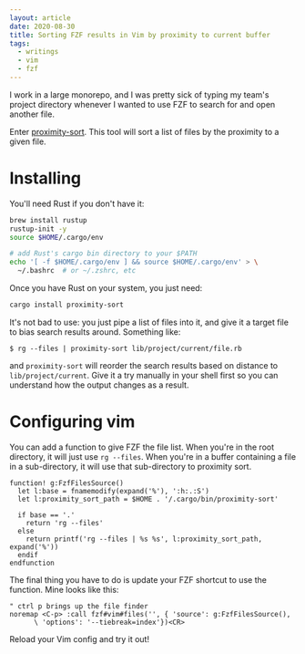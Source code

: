 ```yaml
---
layout: article
date: 2020-08-30
title: Sorting FZF results in Vim by proximity to current buffer
tags:
  - writings
  - vim
  - fzf
---
```


I work in a large monorepo, and I was pretty sick of typing my team's project
directory whenever I wanted to use FZF to search for and open another file.

Enter [proximity-sort](https://github.com/jonhoo/proximity-sort). This tool
will sort a list of files by the proximity to a given file.

# Installing

You'll need Rust if you don't have it:

```sh
brew install rustup
rustup-init -y
source $HOME/.cargo/env

# add Rust's cargo bin directory to your $PATH
echo '[ -f $HOME/.cargo/env ] && source $HOME/.cargo/env' > \
  ~/.bashrc  # or ~/.zshrc, etc
```

Once you have Rust on your system, you just need:

```sh
cargo install proximity-sort
```

It's not bad to use: you just pipe a list of files into it, and give it a
target file to bias search results around. Something like:

```
$ rg --files | proximity-sort lib/project/current/file.rb
```

and `proximity-sort` will reorder the search results based on distance to
`lib/project/current`. Give it a try manually in your shell first so you can
understand how the output changes as a result.

# Configuring vim

You can add a function to give FZF the file list. When you're in the root
directory, it will just use `rg --files`. When you're in a buffer containing a
file in a sub-directory, it will use that sub-directory to proximity sort.

```vim
function! g:FzfFilesSource()
  let l:base = fnamemodify(expand('%'), ':h:.:S')
  let l:proximity_sort_path = $HOME . '/.cargo/bin/proximity-sort'

  if base == '.'
    return 'rg --files'
  else
    return printf('rg --files | %s %s', l:proximity_sort_path, expand('%'))
  endif
endfunction
```

The final thing you have to do is update your FZF shortcut to use the function.
Mine looks like this:

```vim
" ctrl p brings up the file finder
noremap <C-p> :call fzf#vim#files('', { 'source': g:FzfFilesSource(),
      \ 'options': '--tiebreak=index'})<CR>
```

Reload your Vim config and try it out!
